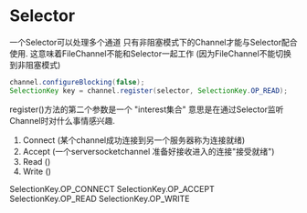# Selector

一个Selector可以处理多个通道
只有非阻塞模式下的Channel才能与Selector配合使用.
这意味着FileChannel不能和Selector一起工作
(因为FileChannel不能切换到非阻塞模式)

```java
channel.configureBlocking(false);
SelectionKey key = channel.register(selector, SelectionKey.OP_READ);
```

register()方法的第二个参数是一个 "interest集合"
意思是在通过Selector监听Channel时对什么事情感兴趣.

1. Connect (某个channel成功连接到另一个服务器称为连接就绪)
2. Accept (一个serversocketchannel 准备好接收进入的连接"接受就绪")
3. Read ()
4. Write ()

SelectionKey.OP\_CONNECT
SelectionKey.OP\_ACCEPT
SelectionKey.OP\_READ
SelectionKey.OP\_WRITE


